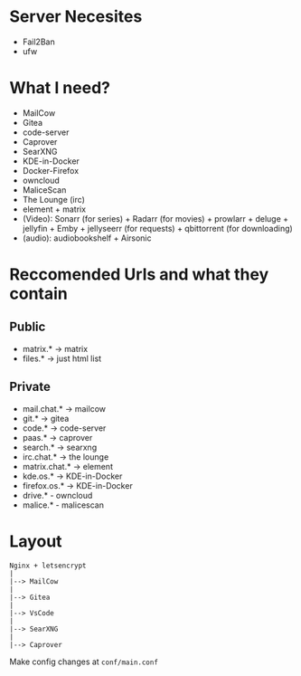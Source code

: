 # Server Necesites

- Fail2Ban
- ufw

# What I need?

- MailCow
- Gitea
- code-server
- Caprover
- SearXNG
- KDE-in-Docker
- Docker-Firefox
- owncloud
- MaliceScan
- The Lounge (irc)
- element + matrix
- (Video): Sonarr (for series) + Radarr (for movies) + prowlarr + deluge + jellyfin + Emby + jellyseerr (for requests) + qbittorrent (for downloading)
- (audio): audiobookshelf + Airsonic

# Reccomended Urls and what they contain

## Public

- matrix.\* -> matrix
- files.\* -> just html list

## Private

- mail.chat.\* -> mailcow
- git.\* -> gitea
- code.\* -> code-server
- paas.\* -> caprover
- search.\* -> searxng
- irc.chat.\* -> the lounge
- matrix.chat.\* -> element
- kde.os.\* -> KDE-in-Docker
- firefox.os.\* -> KDE-in-Docker
- drive.\* - owncloud
- malice.\* - malicescan

# Layout

```
Nginx + letsencrypt
|
|--> MailCow
|
|--> Gitea
|
|--> VsCode
|
|--> SearXNG
|
|--> Caprover
```

Make config changes at `conf/main.conf`

